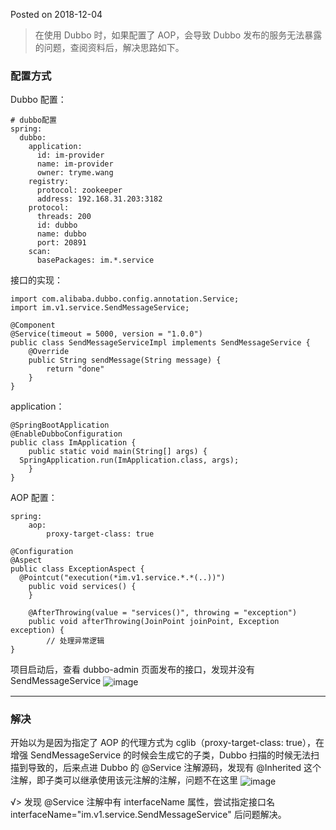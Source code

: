 Posted on 2018-12-04
> 在使用 Dubbo  时，如果配置了 AOP，会导致 Dubbo 发布的服务无法暴露的问题，查阅资料后，解决思路如下。

### 配置方式
Dubbo 配置：
```
# dubbo配置
spring: 
  dubbo:
    application:
      id: im-provider
      name: im-provider
      owner: tryme.wang
    registry:
      protocol: zookeeper
      address: 192.168.31.203:3182
    protocol:
      threads: 200
      id: dubbo
      name: dubbo
      port: 20891
    scan:
      basePackages: im.*.service
```
接口的实现：
```
import com.alibaba.dubbo.config.annotation.Service;
import im.v1.service.SendMessageService;

@Component
@Service(timeout = 5000, version = "1.0.0")
public class SendMessageServiceImpl implements SendMessageService {
    @Override
    public String sendMessage(String message) {
        return "done"
    }
}
```
application：
```
@SpringBootApplication
@EnableDubboConfiguration
public class ImApplication {
    public static void main(String[] args) {
  SpringApplication.run(ImApplication.class, args);
    }
}

```
AOP 配置：
```
spring:
    aop:
        proxy-target-class: true
```

```
@Configuration
@Aspect
public class ExceptionAspect {
  @Pointcut("execution(*im.v1.service.*.*(..))")
    public void services() {
    }

    @AfterThrowing(value = "services()", throwing = "exception")
    public void afterThrowing(JoinPoint joinPoint, Exception exception) {
        // 处理异常逻辑
}
```
项目启动后，查看 dubbo-admin 页面发布的接口，发现并没有 SendMessageService
<img src="https://tryme.wang/usr/images/sina/5cd95cda7e627.jpg" align="center" alt="image">

---
### 解决
开始以为是因为指定了 AOP 的代理方式为 cglib（proxy-target-class: true），在增强 SendMessageService 的时候会生成它的子类，Dubbo 扫描的时候无法扫描到导致的，后来点进 Dubbo 的 @Service 注解源码，发现有 @Inherited 这个注解，即子类可以继承使用该元注解的注解，问题不在这里
<img src="https://tryme.wang/usr/images/sina/5cd95cdb98d02.jpg" align="center" alt="image">

√> 发现 @Service 注解中有 interfaceName 属性，尝试指定接口名 interfaceName="im.v1.service.SendMessageService" 后问题解决。